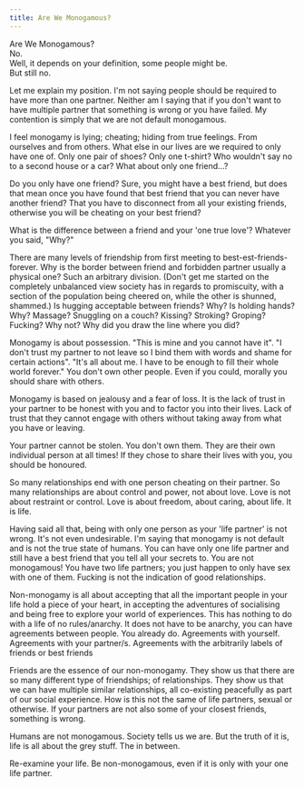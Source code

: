 ```yaml
---
title: Are We Monogamous?
---
```


Are We Monogamous?   
No.   
Well, it depends on your definition, some people might be.   
But still no.

Let me explain my position. I'm not saying people should be required to have more than one partner. Neither am I saying that if you don't want to have multiple partner that something is wrong or you have failed. My contention is simply that we are not default monogamous.

I feel monogamy is lying; cheating; hiding from true feelings. From ourselves and from others. What else in our lives are we required to only have one of. Only one pair of shoes? Only one t-shirt? Who wouldn't say no to a second house or a car? What about only one friend...?

Do you only have one friend? Sure, you might have a best friend, but does that mean once you have found that best friend that you can never have another friend? That you have to disconnect from all your existing friends, otherwise you will be cheating on your best friend?

What is the difference between a friend and your 'one true love'?
Whatever you said, "Why?"

There are many levels of friendship from first meeting to best-est-friends-forever. Why is the border between friend and forbidden partner usually a physical one? Such an arbitrary division. (Don't get me started on the completely unbalanced view society has in regards to promiscuity, with a section of the population being cheered on, while the other is shunned, shammed.) Is hugging acceptable between friends? Why? Is holding hands? Why? Massage? Snuggling on a couch? Kissing? Stroking? Groping? Fucking? Why not? Why did you draw the line where you did?

Monogamy is about possession. "This is mine and you cannot have it". "I don't trust my partner to not leave so I bind them with words and shame for certain actions". "It's all about me. I have to be enough to fill their whole world forever." You don't own other people. Even if you could, morally you should share with others.

Monogamy is based on jealousy and a fear of loss. It is the lack of trust in your partner to be honest with you and to factor you into their lives. Lack of trust that they cannot engage with others without taking away from what you have or leaving.

Your partner cannot be stolen. You don't own them. They are their own individual person at all times! If they chose to share their lives with you, you should be honoured.

So many relationships end with one person cheating on their partner. So many relationships are about control and power, not about love. Love is not about restraint or control. Love is about freedom, about caring, about life. It is life.

Having said all that, being with only one person as your 'life partner' is not wrong. It's not even undesirable. I'm saying that monogamy is not default and is not the true state of humans. You can have only one life partner and still have a best friend that you tell all your secrets to. You are not monogamous! You have two life partners; you just happen to only have sex with one of them. Fucking is not the indication of good relationships.

Non-monogamy is all about accepting that all the important people in your life hold a piece of your heart, in accepting the adventures of socialising and being free to explore your world of experiences. This has nothing to do with a life of no rules/anarchy. It does not have to be anarchy, you can have agreements between people. You already do. Agreements with yourself. Agreements with your partner/s. Agreements with the arbitrarily labels of friends or best friends

Friends are the essence of our non-monogamy. They show us that there are so many different type of friendships; of relationships. They show us that we can have multiple similar relationships, all co-existing peacefully as part of our social experience. How is this not the same of life partners, sexual or otherwise. If your partners are not also some of your closest friends, something is wrong.

Humans are not monogamous. Society tells us we are. But the truth of it is, life is all about the grey stuff. The in between.

Re-examine your life. Be non-monogamous, even if it is only with your one life partner.
